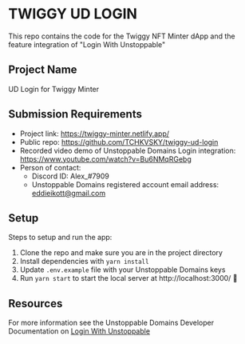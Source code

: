 # TWIGGY UD LOGIN
This repo contains the code for the Twiggy NFT Minter dApp and the feature integration of "Login With Unstoppable"

## Project Name
UD Login for Twiggy Minter

## Submission Requirements
- Project link: https://twiggy-minter.netlify.app/
- Public repo: https://github.com/TCHKVSKY/twiggy-ud-login
- Recorded video demo of Unstoppable Domains Login integration: https://www.youtube.com/watch?v=Bu6NMqRGebg
- Person of contact:
  - Discord ID: Alex_#7909
  - Unstoppable Domains registered account email address: eddieikott@gmail.com

## Setup
Steps to setup and run the app:
1. Clone the repo and make sure you are in the project directory
2. Install dependencies with `yarn install`
3. Update `.env.example` file with your Unstoppable Domains keys
4. Run `yarn start` to start the local server at http://localhost:3000/ 🚀

## Resources
For more information see the Unstoppable Domains Developer Documentation on [Login With Unstoppable](https://docs.unstoppabledomains.com/login-with-unstoppable/high-level-overview)
